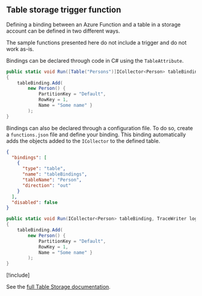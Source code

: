 ## Table storage trigger function

Defining a binding between an Azure Function and a table in a storage account can be defined in two different ways. 

The sample functions presented here do not include a trigger and do not work as-is.

Bindings can be declared through code in C# using the `TableAttribute`.

```csharp
public static void Run([Table("Persons")]ICollector<Person> tableBinding, TraceWriter log)
{           
    tableBinding.Add(
        new Person() { 
            PartitionKey = "Default", 
            RowKey = 1, 
            Name = "Some name" }
        );
}
```

Bindings can also be declared through a configuration file. To do so, create a `functions.json` file and define your binding. This binding automatically adds the objects added to the `ICollector` to the defined table.

```json
{
  "bindings": [
    {
      "type": "table",
      "name": "tableBindings",
      "tableName": "Person",
      "direction": "out"
    }
  ],
  "disabled": false
}

```

```csharp
public static void Run(ICollector<Person> tableBinding, TraceWriter log)
{           
    tableBinding.Add(
        new Person() { 
            PartitionKey = "Default", 
            RowKey = 1, 
            Name = "Some name" }
        );
}
```
[!include[](../includes/read-more-heading.md)]

See the [full Table Storage documentation](https://docs.microsoft.com/en-us/azure/azure-functions/functions-bindings-storage-table).
